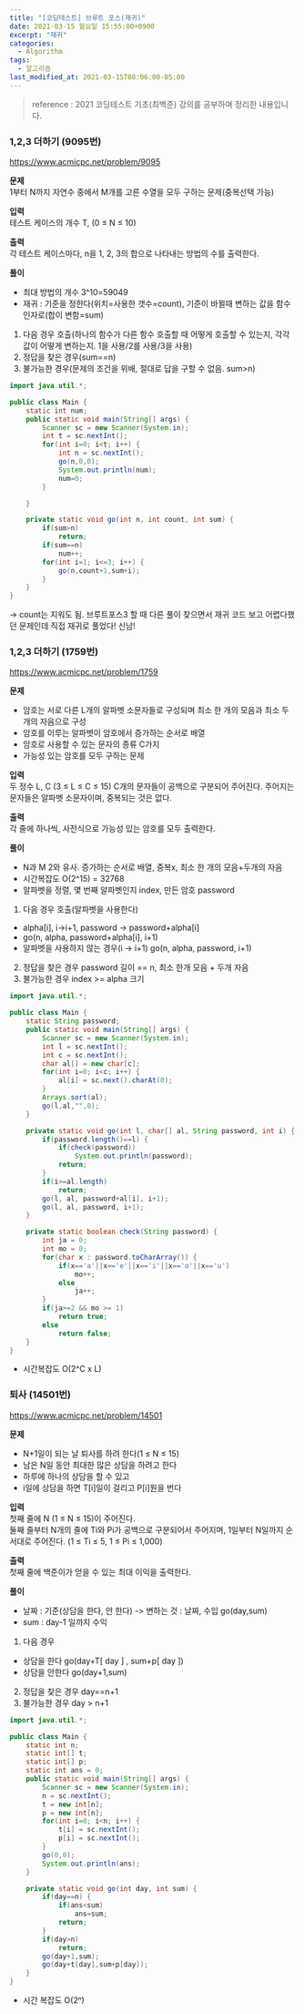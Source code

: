 ```yaml
---
title: "[코딩테스트] 브루트 포스(재귀)"
date: 2021-03-15 월요일 15:55:00+0900
excerpt: "재귀"
categories:
  - Algorithm
tags:
  - 알고리즘
last_modified_at: 2021-03-15T08:06:00-05:00
---
```


> reference : 2021 코딩테스트 기초(최백준) 강의를 공부하며 정리한 내용입니다.

### 1,2,3 더하기 (9095번)

https://www.acmicpc.net/problem/9095

**문제**  
1부터 N까지 자연수 중에서 M개를 고른 수열을 모두 구하는 문제(중복선택 가능)

**입력**  
테스트 케이스의 개수 T, (0 ≤ N ≤ 10)

**출력**  
각 테스트 케이스마다, n을 1, 2, 3의 합으로 나타내는 방법의 수를 출력한다.

**풀이**

- 최대 방법의 개수 3^10=59049
- 재귀 : 기준을 정한다(위치=사용한 갯수=count), 기준이 바뀔때 변하는 값을 함수 인자로(합이 변함=sum)

1. 다음 경우 호출(하나의 함수가 다른 함수 호출할 때 어떻게 호출할 수 있는지, 각각 값이 어떻게 변하는지. 1을 사용/2를 사용/3을 사용)
2. 정답을 찾은 경우(sum==n)
3. 불가능한 경우(문제의 조건을 위배, 절대로 답을 구할 수 없음. sum>n)

```java
import java.util.*;

public class Main {
	static int num;
	public static void main(String[] args) {
		Scanner sc = new Scanner(System.in);
		int t = sc.nextInt();
		for(int i=0; i<t; i++) {
			int n = sc.nextInt();
			go(n,0,0);
			System.out.println(num);
			num=0;
		}

	}

	private static void go(int n, int count, int sum) {
		if(sum>n)
			return;
		if(sum==n)
			num++;
		for(int i=1; i<=3; i++) {
			go(n,count+1,sum+i);
		}
	}
}
```

-> count는 지워도 됨. 브루트포스3 할 때 다른 풀이 찾으면서 재귀 코드 보고 어렵다했던 문제인데 직접 재귀로 풀었다! 신남!

### 1,2,3 더하기 (1759번)

https://www.acmicpc.net/problem/1759

**문제**

- 암호는 서로 다른 L개의 알파벳 소문자들로 구성되며 최소 한 개의 모음과 최소 두 개의 자음으로 구성
- 암호를 이루는 알파벳이 암호에서 증가하는 순서로 배열
- 암호로 사용할 수 있는 문자의 종류 C가지
- 가능성 있는 암호를 모두 구하는 문제

**입력**  
두 정수 L, C (3 ≤ L ≤ C ≤ 15) C개의 문자들이 공백으로 구분되어 주어진다. 주어지는 문자들은 알파벳 소문자이며, 중복되는 것은 없다.

**출력**  
각 줄에 하나씩, 사전식으로 가능성 있는 암호를 모두 출력한다.

**풀이**

- N과 M 2와 유사. 증가하는 순서로 배열, 중복x, 최소 한 개의 모음+두개의 자음
- 시간복잡도 O(2^15) = 32768
- 알파벳을 정렬, 몇 번째 알파벳인지 index, 만든 암호 password

1. 다음 경우 호출(알파벳을 사용한다)

- alpha[i], i->i+1, password -> password+alpha[i]
- go(n, alpha, password+alpha[i], i+1)
- 알파벳을 사용하지 않는 경우(i -> i+1) go(n, alpha, password, i+1)

2. 정답을 찾은 경우 password 길이 == n, 최소 한개 모음 + 두개 자음
3. 불가능한 경우 index >= alpha 크기

```java
import java.util.*;

public class Main {
	static String password;
	public static void main(String[] args) {
		Scanner sc = new Scanner(System.in);
		int l = sc.nextInt();
		int c = sc.nextInt();
		char al[] = new char[c];
		for(int i=0; i<c; i++) {
			al[i] = sc.next().charAt(0);
		}
		Arrays.sort(al);
		go(l,al,"",0);
	}

	private static void go(int l, char[] al, String password, int i) {
		if(password.length()==l) {
			if(check(password))
				System.out.println(password);
			return;
		}
		if(i>=al.length)
			return;
		go(l, al, password+al[i], i+1);
		go(l, al, password, i+1);
	}

	private static boolean check(String password) {
		int ja = 0;
		int mo = 0;
		for(char x : password.toCharArray()) {
			if(x=='a'||x=='e'||x=='i'||x=='o'||x=='u')
				mo++;
			else
				ja++;
		}
		if(ja>=2 && mo >= 1)
			return true;
		else
			return false;
	}
}
```

- 시간복잡도 O(2^C x L)

### 퇴사 (14501번)

https://www.acmicpc.net/problem/14501

**문제**

- N+1일이 되는 날 퇴사를 하려 한다(1 ≤ N ≤ 15)
- 남은 N일 동안 최대한 많은 상담을 하려고 한다
- 하루에 하나의 상담을 할 수 있고
- i일에 상담을 하면 T[i]일이 걸리고 P[i]원을 번다

**입력**  
첫째 줄에 N (1 ≤ N ≤ 15)이 주어진다.  
둘째 줄부터 N개의 줄에 Ti와 Pi가 공백으로 구분되어서 주어지며, 1일부터 N일까지 순서대로 주어진다. (1 ≤ Ti ≤ 5, 1 ≤ Pi ≤ 1,000)

**출력**  
첫째 줄에 백준이가 얻을 수 있는 최대 이익을 출력한다.

**풀이**

- 날짜 : 기준(상담을 한다, 안 한다) -> 변하는 것 : 날짜, 수입 go(day,sum)
- sum : day-1 일까지 수익

1. 다음 경우

- 상담을 한다 go(day+T[ day ] , sum+p[ day ])
- 상담을 안한다 go(day+1,sum)

2. 정답을 찾은 경우 day==n+1
3. 불가능한 경우 day > n+1

```java
import java.util.*;

public class Main {
	static int n;
	static int[] t;
	static int[] p;
	static int ans = 0;
	public static void main(String[] args) {
		Scanner sc = new Scanner(System.in);
		n = sc.nextInt();
		t = new int[n];
		p = new int[n];
		for(int i=0; i<n; i++) {
			t[i] = sc.nextInt();
			p[i] = sc.nextInt();
		}
		go(0,0);
		System.out.println(ans);
	}

	private static void go(int day, int sum) {
		if(day==n) {
			if(ans<sum)
				ans=sum;
			return;
		}
		if(day>n)
			return;
		go(day+1,sum);
		go(day+t[day],sum+p[day]);
	}
}
```

- 시간 복잡도 O(2ⁿ)
